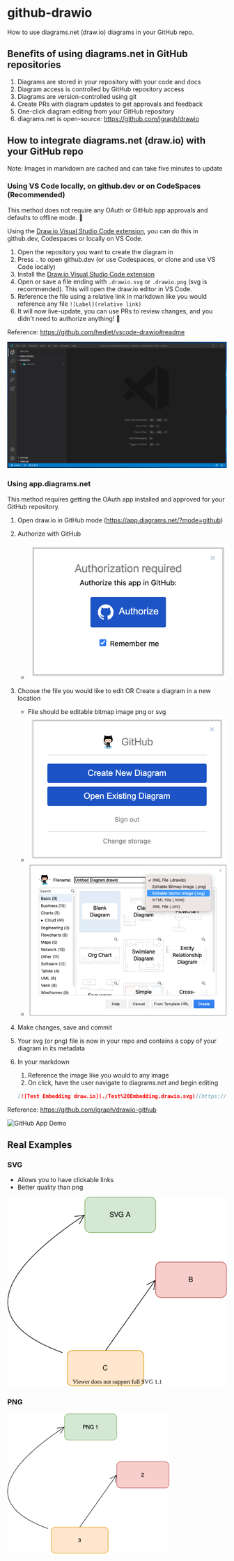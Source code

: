 # github-drawio

How to use diagrams.net (draw.io) diagrams in your GitHub repo.

## Benefits of using diagrams.net in GitHub repositories

1. Diagrams are stored in your repository with your code and docs
2. Diagram access is controlled by GitHub repository access
3. Diagrams are version-controlled using git
4. Create PRs with diagram updates to get approvals and feedback
5. One-click diagram editing from your GitHub repository
6. diagrams.net is open-source: <https://github.com/jgraph/drawio>

## How to integrate diagrams.net (draw.io) with your GitHub repo

Note: Images in markdown are cached and can take five minutes to update

### Using VS Code locally, on github.dev or on CodeSpaces (Recommended)

This method does not require any OAuth or GitHub app approvals and defaults to offline mode. 🎉

Using the [Draw.io Visual Studio Code extension], you can do this in github.dev, Codespaces or locally on VS Code.

1. Open the repository you want to create the diagram in
2. Press `.` to open github.dev (or use Codespaces, or clone and use VS Code locally)
3. Install the [Draw.io Visual Studio Code extension]
4. Open or save a file ending with `.drawio.svg` or `.drawio.png` (svg is recommended). This will open the draw.io editor in VS Code.
6. Reference the file using a relative link in markdown like you would reference any file `![Label](relative link)`
7. It will now live-update, you can use PRs to review changes, and you didn't need to authorize anything! 🚀

Reference: <https://github.com/hediet/vscode-drawio#readme>

![Draw.io Extension Demo](assets/drawio-extension-demo.gif)

### Using app.diagrams.net

This method requires getting the OAuth app installed and approved for your GitHub repository.

1. Open draw.io in GitHub mode (<https://app.diagrams.net/?mode=github>)
2. Authorize with GitHub
    - ![Authorize GitHub](assets/drawio-github-authorize.png)
3. Choose the file you would like to edit OR Create a diagram in a new location
    - File should be editable bitmap image png or svg
    - ![Authorize GitHub](assets/drawio-github-createedit.png)
    - ![Create diagram screenshot](assets/create-diagram-screenshot.png)
4. Make changes, save and commit
5. Your svg (or png) file is now in your repo and contains a copy of your diagram in its metadata
6. In your markdown
    1. Reference the image like you would to any image
    2. On click, have the user navigate to diagrams.net and begin editing

    ```markdown
    [![Test Embedding draw.io](./Test%20Embedding.drawio.svg)](https://app.diagrams.net/#Hphilip-gai/github-drawio/main/Test%20Embedding.drawio.svg)
    ```

Reference: <https://github.com/jgraph/drawio-github>

![GitHub App Demo](assets/github-drawio-demo.gif)

## Real Examples

### SVG

- Allows you to have clickable links
- Better quality than png

[![Test Embedding draw.io](./Test%20Embedding.drawio.svg)](https://app.diagrams.net/#Hphilip-gai/github-drawio/main/Test%20Embedding.drawio.svg)

### PNG

[![Test Embedding draw.io](./Test%20Embedding.drawio.png)](https://app.diagrams.net/#Hphilip-gai/github-drawio/main/Test%20Embedding.drawio.png)

<!-- Links -->
[Rich Diffs]: https://docs.github.com/en/github/collaborating-with-pull-requests/proposing-changes-to-your-work-with-pull-requests/about-comparing-branches-in-pull-requests#diff-view-options
[Draw.io Visual Studio Code extension]: https://marketplace.visualstudio.com/items?itemName=hediet.vscode-drawio
